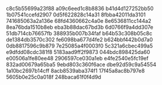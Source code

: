 c8c5b55699a23f88
a09c6eed1c8b8836
b41d4d127252bb50
1b07541ccefd2907
0d5f622828c14a31
8fbba42011da3101
741685063a2a136e
68fd4360662c4a0e
8e6536811cc144a2
8ea76bda1510b8eb
eba3b88dac67bd3b
6d0766f9a4dd307e
51db714cb76657fb
388935b007b34faf
b64b53c308b05c8c
de1384db3570c302
fe6098ba677d4fe2
b624bbf442b0d7a0
0db8817596c9b879
7e25085a4f0003f0
5c321a6cbec499a5
e9dfdd08cdc381f8
5183aad9ff2f9873
044bdc898425da60
e00506a1fe80ee48
2906597ce030a1eb
e4fe2540e5fc19ef
832ad00679a65ba5
9ebd803c360f6ace
dbe92d59c9a54554
1a10bc2697b14cff
8acb8539aba374f1
17f45a8ac8b797e8
5605b0e25c0a018f
248baca61f0f4d9d
